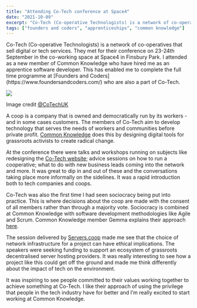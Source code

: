 ```yaml
---
title: "Attending Co-Tech conference at Space4"
date: "2021-10-09"
excerpt: "Co-Tech (Co-operative Technologists) is a network of co-operatives that sell digital or tech services. They met for their conference on 23-24th September in the co-working space at Space4 in Finsbury Park. I attended as a new member of Common Knowledge who have hired me as an apprentice software developer."
tags: ["founders and coders", "apprenticeships", "common knowledge"]
---
```


<article>
Co-Tech (Co-operative Technologists) is a network of co-operatives that sell digital or tech services. They met for their conference on 23-24th September in the co-working space at Space4 in Finsbury Park. I attended as a new member of Common Knowledge who have hired me as an apprentice software developer. This has enabled me to complete the full time programme at [Founders and Coders](https://www.foundersandcoders.com/) who are also a part of Co-Tech.

![](./co-tech-conf.jpeg)

Image credit [@CoTechUK](https://twitter.com/CoTechUK)

A coop is a company that is owned and democratically run by its workers - and in some cases customers. The members of Co-Tech aim to develop technology that serves the needs of workers and communities before private profit. [Common Knowledge](https://commonknowledge.coop/) does this by designing digital tools for grassroots activists to create radical change.

At the conference there were talks and workshops running on subjects like redesigning the [Co-Tech website](https://www.coops.tech/); advice sessions on how to run a cooperative; what to do with new business leads coming into the network and more. It was great to dip in and out of these and the conversations taking place more informally on the sidelines. It was a rapid introduction both to tech companies and coops.

Co-Tech was also the first time I had seen sociocracy being put into practice. This is where decisions about the coop are made with the consent of all members rather than through a majority vote. Sociocracy is combined at Common Knowledge with software development methodologies like Agile and Scrum. Common Knowledge member Gemma explains their approach [here](https://commonknowledge.coop/writing/non-hierarchical-organising).

The session delivered by [Servers.coop](https://servers.coop/) made me see that the choice of network infrastructure for a project can have ethical implications. The speakers were seeking funding to support an ecosystem of grassroots decentralised server hosting providers. It was really interesting to see how a project like this could get off the ground and made me think differently about the impact of tech on the environment.

It was inspiring to see people committed to their values working together to achieve something at Co-Tech. I like their approach of using the privilege that people in the tech industry have for better and I’m really excited to start working at Common Knowledge.

</article>

